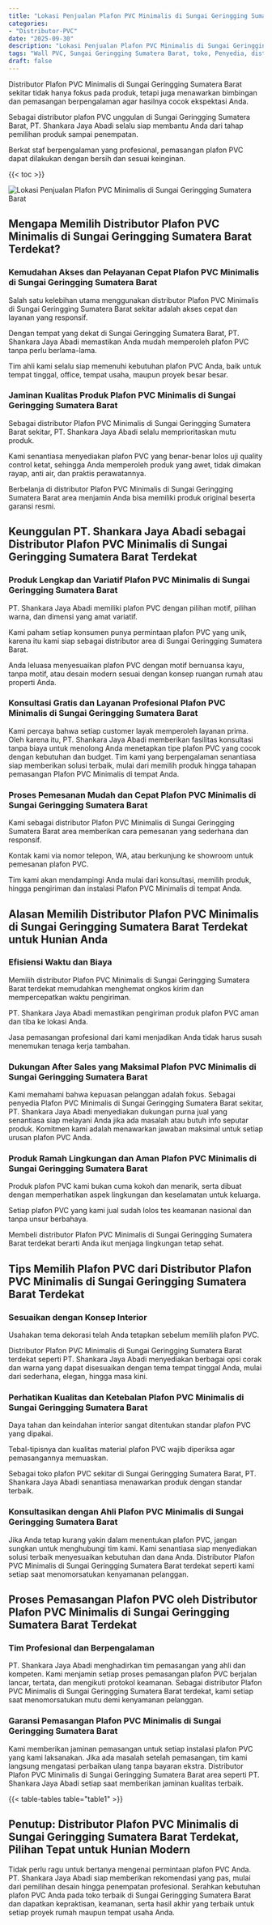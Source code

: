 ```yaml
---
title: "Lokasi Penjualan Plafon PVC Minimalis di Sungai Geringging Sumatera Barat"
categories: 
- "Distributor-PVC"
date: "2025-09-30"
description: "Lokasi Penjualan Plafon PVC Minimalis di Sungai Geringging Sumatera Barat untuk hunian, office, serta ritel. Panel unggulan, beragam motif, variasi warna elegan, beserta servis pemasangan oleh tim profesional dan kepastian resmi!|Servis distribusi Plafon PVC Minimalis di Sungai Geringging Sumatera Barat bagi keperluan hunian, perkantoran, maupun ritel, dengan panel berkualitas dan penempatan oleh teknisi profesional serta jaminan resmi.|Alternatif Plafon PVC Minimalis di Sungai Geringging Sumatera Barat yang terbukti untuk tempat tinggal, perkantoran, dan ritel, dengan panel berkualitas dan instalasi ditangani oleh tim profesional serta jaminan resmi.|Distribusi Plafon PVC Minimalis di Sungai Geringging Sumatera Barat untuk tempat tinggal, perkantoran, dan toko, dengan produk unggulan dan instalasi dikerjakan oleh tenaga ahli ahli, disertai dengan garansi resmi.}"
tags: "Wall PVC, Sungai Geringging Sumatera Barat, toko, Penyedia, distributor"
draft: false
---
```


Distributor Plafon PVC Minimalis di Sungai Geringging Sumatera Barat sekitar tidak hanya fokus pada produk, tetapi juga menawarkan bimbingan dan pemasangan berpengalaman agar hasilnya cocok ekspektasi Anda.

Sebagai distributor plafon PVC unggulan di Sungai Geringging Sumatera Barat, PT. Shankara Jaya Abadi selalu siap membantu Anda dari tahap pemilihan produk sampai penempatan.

Berkat staf berpengalaman yang profesional, pemasangan plafon PVC dapat dilakukan dengan bersih dan sesuai keinginan.

{{< toc >}}

![Lokasi Penjualan Plafon PVC Minimalis di Sungai Geringging Sumatera Barat](/images/Distributor-PVC/Lokasi-Penjualan-Plafon-PVC-Minimalis-di-Sungai-Geringging-Sumatera-Barat.png)


## Mengapa Memilih Distributor Plafon PVC Minimalis di Sungai Geringging Sumatera Barat Terdekat?

### Kemudahan Akses dan Pelayanan Cepat Plafon PVC Minimalis di Sungai Geringging Sumatera Barat

Salah satu kelebihan utama menggunakan distributor Plafon PVC Minimalis di Sungai Geringging Sumatera Barat sekitar adalah akses cepat dan layanan yang responsif.

Dengan tempat yang dekat di Sungai Geringging Sumatera Barat, PT. Shankara Jaya Abadi memastikan Anda mudah memperoleh plafon PVC tanpa perlu berlama-lama.

Tim ahli kami selalu siap memenuhi kebutuhan plafon PVC Anda, baik untuk tempat tinggal, office, tempat usaha, maupun proyek besar besar.

### Jaminan Kualitas Produk Plafon PVC Minimalis di Sungai Geringging Sumatera Barat

Sebagai distributor Plafon PVC Minimalis di Sungai Geringging Sumatera Barat sekitar, PT. Shankara Jaya Abadi selalu memprioritaskan mutu produk.

Kami senantiasa menyediakan plafon PVC yang benar-benar lolos uji quality control ketat, sehingga Anda memperoleh produk yang awet, tidak dimakan rayap, anti air, dan praktis perawatannya.

Berbelanja di distributor Plafon PVC Minimalis di Sungai Geringging Sumatera Barat area menjamin Anda bisa memiliki produk original beserta garansi resmi.

## Keunggulan PT. Shankara Jaya Abadi sebagai Distributor Plafon PVC Minimalis di Sungai Geringging Sumatera Barat Terdekat

### Produk Lengkap dan Variatif Plafon PVC Minimalis di Sungai Geringging Sumatera Barat

PT. Shankara Jaya Abadi memiliki plafon PVC dengan pilihan motif, pilihan warna, dan dimensi yang amat variatif.

Kami paham setiap konsumen punya permintaan plafon PVC yang unik, karena itu kami siap sebagai distributor area di Sungai Geringging Sumatera Barat.

Anda leluasa menyesuaikan plafon PVC dengan motif bernuansa kayu, tanpa motif, atau desain modern sesuai dengan konsep ruangan rumah atau properti Anda.

### Konsultasi Gratis dan Layanan Profesional Plafon PVC Minimalis di Sungai Geringging Sumatera Barat

Kami percaya bahwa setiap customer layak memperoleh layanan prima. Oleh karena itu, PT. Shankara Jaya Abadi memberikan fasilitas konsultasi tanpa biaya untuk menolong Anda menetapkan tipe plafon PVC yang cocok dengan kebutuhan dan budget. Tim kami yang berpengalaman senantiasa siap memberikan solusi terbaik, mulai dari memilih produk hingga tahapan pemasangan Plafon PVC Minimalis di tempat Anda.

### Proses Pemesanan Mudah dan Cepat Plafon PVC Minimalis di Sungai Geringging Sumatera Barat

Kami sebagai distributor Plafon PVC Minimalis di Sungai Geringging Sumatera Barat area memberikan cara pemesanan yang sederhana dan responsif.

Kontak kami via nomor telepon, WA, atau berkunjung ke showroom untuk pemesanan plafon PVC.

Tim kami akan mendampingi Anda mulai dari konsultasi, memilih produk, hingga pengiriman dan instalasi Plafon PVC Minimalis di tempat Anda.

## Alasan Memilih Distributor Plafon PVC Minimalis di Sungai Geringging Sumatera Barat Terdekat untuk Hunian Anda

### Efisiensi Waktu dan Biaya

Memilih distributor Plafon PVC Minimalis di Sungai Geringging Sumatera Barat terdekat memudahkan menghemat ongkos kirim dan mempercepatkan waktu pengiriman.

PT. Shankara Jaya Abadi memastikan pengiriman produk plafon PVC aman dan tiba ke lokasi Anda.

Jasa pemasangan profesional dari kami menjadikan Anda tidak harus susah menemukan tenaga kerja tambahan.

### Dukungan After Sales yang Maksimal Plafon PVC Minimalis di Sungai Geringging Sumatera Barat

Kami memahami bahwa kepuasan pelanggan adalah fokus. Sebagai penyedia Plafon PVC Minimalis di Sungai Geringging Sumatera Barat sekitar, PT. Shankara Jaya Abadi menyediakan dukungan purna jual yang senantiasa siap melayani Anda jika ada masalah atau butuh info seputar produk. Komitmen kami adalah menawarkan jawaban maksimal untuk setiap urusan plafon PVC Anda.

### Produk Ramah Lingkungan dan Aman Plafon PVC Minimalis di Sungai Geringging Sumatera Barat

Produk plafon PVC kami bukan cuma kokoh dan menarik, serta dibuat dengan memperhatikan aspek lingkungan dan keselamatan untuk keluarga.

Setiap plafon PVC yang kami jual sudah lolos tes keamanan nasional dan tanpa unsur berbahaya.

Membeli distributor Plafon PVC Minimalis di Sungai Geringging Sumatera Barat terdekat berarti Anda ikut menjaga lingkungan tetap sehat.

## Tips Memilih Plafon PVC dari Distributor Plafon PVC Minimalis di Sungai Geringging Sumatera Barat Terdekat

### Sesuaikan dengan Konsep Interior

Usahakan tema dekorasi telah Anda tetapkan sebelum memilih plafon PVC.

Distributor Plafon PVC Minimalis di Sungai Geringging Sumatera Barat terdekat seperti PT. Shankara Jaya Abadi menyediakan berbagai opsi corak dan warna yang dapat disesuaikan dengan tema tempat tinggal Anda, mulai dari sederhana, elegan, hingga masa kini.

### Perhatikan Kualitas dan Ketebalan Plafon PVC Minimalis di Sungai Geringging Sumatera Barat

Daya tahan dan keindahan interior sangat ditentukan standar plafon PVC yang dipakai.

Tebal-tipisnya dan kualitas material plafon PVC wajib diperiksa agar pemasangannya memuaskan.

Sebagai toko plafon PVC sekitar di Sungai Geringging Sumatera Barat, PT. Shankara Jaya Abadi senantiasa menawarkan produk dengan standar terbaik.

### Konsultasikan dengan Ahli Plafon PVC Minimalis di Sungai Geringging Sumatera Barat

Jika Anda tetap kurang yakin dalam menentukan plafon PVC, jangan sungkan untuk menghubungi tim kami. Kami senantiasa siap menyediakan solusi terbaik menyesuaikan kebutuhan dan dana Anda. Distributor Plafon PVC Minimalis di Sungai Geringging Sumatera Barat terdekat seperti kami setiap saat menomorsatukan kenyamanan pelanggan.

## Proses Pemasangan Plafon PVC oleh Distributor Plafon PVC Minimalis di Sungai Geringging Sumatera Barat Terdekat

### Tim Profesional dan Berpengalaman

PT. Shankara Jaya Abadi menghadirkan tim pemasangan yang ahli dan kompeten. Kami menjamin setiap proses pemasangan plafon PVC berjalan lancar, tertata, dan mengikuti protokol keamanan. Sebagai distributor Plafon PVC Minimalis di Sungai Geringging Sumatera Barat terdekat, kami setiap saat menomorsatukan mutu demi kenyamanan pelanggan.

### Garansi Pemasangan Plafon PVC Minimalis di Sungai Geringging Sumatera Barat

Kami memberikan jaminan pemasangan untuk setiap instalasi plafon PVC yang kami laksanakan. Jika ada masalah setelah pemasangan, tim kami langsung mengatasi perbaikan ulang tanpa bayaran ekstra. Distributor Plafon PVC Minimalis di Sungai Geringging Sumatera Barat area seperti PT. Shankara Jaya Abadi setiap saat memberikan jaminan kualitas terbaik.

{{< table-tables table="table1" >}}

## Penutup: Distributor Plafon PVC Minimalis di Sungai Geringging Sumatera Barat Terdekat, Pilihan Tepat untuk Hunian Modern

Tidak perlu ragu untuk bertanya mengenai permintaan plafon PVC Anda. PT. Shankara Jaya Abadi siap memberikan rekomendasi yang pas, mulai dari pemilihan desain hingga penempatan profesional. Serahkan kebutuhan plafon PVC Anda pada toko terbaik di Sungai Geringging Sumatera Barat dan dapatkan kepraktisan, keamanan, serta hasil akhir yang terbaik untuk setiap proyek rumah maupun tempat usaha Anda.
